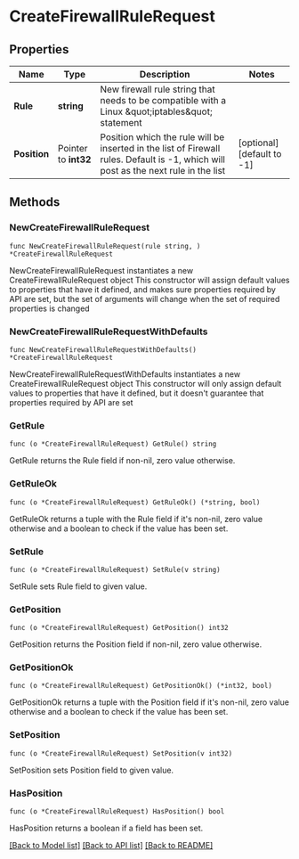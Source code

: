 # CreateFirewallRuleRequest

## Properties

Name | Type | Description | Notes
------------ | ------------- | ------------- | -------------
**Rule** | **string** | New firewall rule string that needs to be compatible with a Linux \&quot;iptables\&quot; statement | 
**Position** | Pointer to **int32** | Position which the rule will be inserted in the list of Firewall rules.  Default is -1, which will post as the next rule in the list  | [optional] [default to -1]

## Methods

### NewCreateFirewallRuleRequest

`func NewCreateFirewallRuleRequest(rule string, ) *CreateFirewallRuleRequest`

NewCreateFirewallRuleRequest instantiates a new CreateFirewallRuleRequest object
This constructor will assign default values to properties that have it defined,
and makes sure properties required by API are set, but the set of arguments
will change when the set of required properties is changed

### NewCreateFirewallRuleRequestWithDefaults

`func NewCreateFirewallRuleRequestWithDefaults() *CreateFirewallRuleRequest`

NewCreateFirewallRuleRequestWithDefaults instantiates a new CreateFirewallRuleRequest object
This constructor will only assign default values to properties that have it defined,
but it doesn't guarantee that properties required by API are set

### GetRule

`func (o *CreateFirewallRuleRequest) GetRule() string`

GetRule returns the Rule field if non-nil, zero value otherwise.

### GetRuleOk

`func (o *CreateFirewallRuleRequest) GetRuleOk() (*string, bool)`

GetRuleOk returns a tuple with the Rule field if it's non-nil, zero value otherwise
and a boolean to check if the value has been set.

### SetRule

`func (o *CreateFirewallRuleRequest) SetRule(v string)`

SetRule sets Rule field to given value.


### GetPosition

`func (o *CreateFirewallRuleRequest) GetPosition() int32`

GetPosition returns the Position field if non-nil, zero value otherwise.

### GetPositionOk

`func (o *CreateFirewallRuleRequest) GetPositionOk() (*int32, bool)`

GetPositionOk returns a tuple with the Position field if it's non-nil, zero value otherwise
and a boolean to check if the value has been set.

### SetPosition

`func (o *CreateFirewallRuleRequest) SetPosition(v int32)`

SetPosition sets Position field to given value.

### HasPosition

`func (o *CreateFirewallRuleRequest) HasPosition() bool`

HasPosition returns a boolean if a field has been set.


[[Back to Model list]](../README.md#documentation-for-models) [[Back to API list]](../README.md#documentation-for-api-endpoints) [[Back to README]](../README.md)


